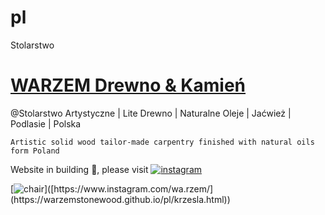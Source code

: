 # pl
Stolarstwo


# [WARZEM Drewno & Kamień](https://warzemstonewood.github.io/pl)

@Stolarstwo Artystyczne | Lite Drewno | Naturalne Oleje | Jaćwież | Podlasie | Polska 

`Artistic solid wood tailor-made carpentry finished with natural oils form Poland`

Website in building 🔭, please visit [![instagram](https://img.shields.io/badge/WARZEM-0d1117?style=for-the-badge&logo=instagram&logoColor=instagram)](https://www.instagram.com/wa.rzem/)

[![chair]([https://github.com/Wabram/Wabram.github.io/blob/main/krzes%C5%82oLogo.png](https://github.com/warzemstonewood/pl/blob/main/krzes%C5%82oLogo.png))]([https://www.instagram.com/wa.rzem/](https://warzemstonewood.github.io/pl/krzesla.html))
